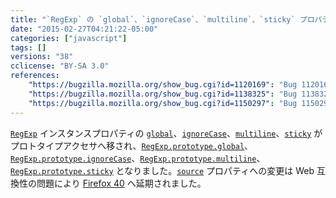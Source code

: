 ```yaml
---
title: "`RegExp` の `global`、`ignoreCase`、`multiline`、`sticky` プロパティがプロトタイプアクセサプロパティになりました"
date: "2015-02-27T04:21:22-05:00"
categories: ["javascript"]
tags: []
versions: "38"
cclicense: "BY-SA 3.0"
references:
    "https://bugzilla.mozilla.org/show_bug.cgi?id=1120169": "Bug 1120169 - Implement RegExp.prototype.{global, ignoreCase, multiline, source, sticky, unicode}"
    "https://bugzilla.mozilla.org/show_bug.cgi?id=1138325": "Bug 1138325 - Turning RegExp#source from an instance property into an accessor breaks ClojureScript apps"
    "https://bugzilla.mozilla.org/show_bug.cgi?id=1150297": "Bug 1150297 - Move source property to RegExp instance again."
---
```

[`RegExp`](https://developer.mozilla.org/ja/docs/Web/JavaScript/Reference/Global_Objects/RegExp) インスタンスプロパティの [`global`](https://developer.mozilla.org/ja/docs/Web/JavaScript/Reference/Global_Objects/Regexp/global)、[`ignoreCase`](https://developer.mozilla.org/ja/docs/Web/JavaScript/Reference/Global_Objects/Regexp/ignoreCase)、[`multiline`](https://developer.mozilla.org/ja/docs/Web/JavaScript/Reference/Global_Objects/Regexp/multiline)、[`sticky`](https://developer.mozilla.org/ja/docs/Web/JavaScript/Reference/Global_Objects/Regexp/sticky) がプロトタイプアクセサへ移され、[`RegExp.prototype.global`](https://developer.mozilla.org/ja/docs/Web/JavaScript/Reference/Global_Objects/Regexp/global)、[`RegExp.prototype.ignoreCase`](https://developer.mozilla.org/ja/docs/Web/JavaScript/Reference/Global_Objects/Regexp/ignoreCase)、[`RegExp.prototype.multiline`](https://developer.mozilla.org/ja/docs/Web/JavaScript/Reference/Global_Objects/Regexp/multiline)、[`RegExp.prototype.sticky`](https://developer.mozilla.org/ja/docs/Web/JavaScript/Reference/Global_Objects/Regexp/sticky) となりました。[`source`](https://developer.mozilla.org/ja/docs/Web/JavaScript/Reference/Global_Objects/Regexp/source) プロパティへの変更は Web 互換性の問題により [Firefox 40](http://www.fxsitecompat.com/ja/versions/40/) へ延期されました。
